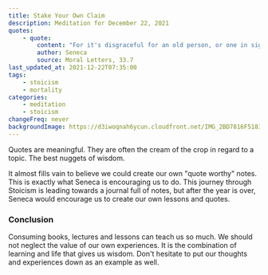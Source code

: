 ```yaml
---
title: Stake Your Own Claim
description: Meditation for December 22, 2021
quotes: 
    - quote:
        content: "For it's disgraceful for an old person, or one in sight of old age, to have only the knowledge carried in their notebooks. Zeno said this … what do you say? Cleanthes said that … what do you say? How long will you be compelled by the claims of another? Take charge and stake your own claim-something posterity will carry in its notebook."
        author: Seneca
        source: Moral Letters, 33.7
last_updated_at: 2021-12-22T07:35:00
tags:
    - stoicism
    - mortality
categories:
    - meditation
    - stoicism
changeFreq: never
backgroundImage: https://d3iwoqnah6ycun.cloudfront.net/IMG_2BD7816F5183.jpg
---
```


Quotes are meaningful. They are often the cream of the crop in regard to a topic. The best nuggets of wisdom.

It almost fills vain to believe we could create our own "quote worthy" notes. This is exactly what Seneca is encouraging 
us to do. This journey through Stoicism is leading towards a journal full of notes, but after the year is over, Seneca
would encourage us to create our own lessons and quotes.

### Conclusion

Consuming books, lectures and lessons can teach us so much. We should not neglect the value of our own experiences. It
is the combination of learning and life that gives us wisdom. Don't hesitate to put our thoughts and experiences down
as an example as well.
